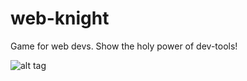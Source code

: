 # web-knight

Game for web devs. Show the holy power of dev-tools!

![alt tag](https://lh3.googleusercontent.com/-Y9hCbY0fjaQ/AAAAAAAAAAI/AAAAAAAAAAA/GplWg0HKsQU/photo.jpg)

